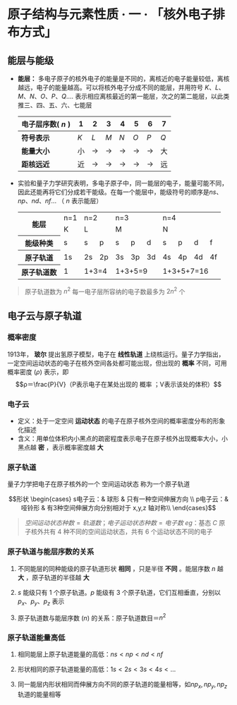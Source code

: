# 原子结构与元素性质 · 一 · 「核外电子排布方式」

## 能层与能级

- **能层：** 多电子原子的核外电子的能量是不同的，离核近的电子能量较低，离核越远，电子的能量越高。可以将核外电子分成不同的能层，并用符号 $K、L、M、N、O、P、Q....$ 表示相应离核最近的第一能层，次之的第二能层，以此类推三、四、五、六、七能层
  
  | 电子层序数( $n$ ) | $1$   | $2$   | $3$   | $4$   | $5$   | $6$   | $7$   |
  | -------- | --- | --- | --- | --- | --- | --- | --- |
  | **符号表示** | $K$   | $L$   | $M$   | $N$   | $O$   | $P$   | $Q$   |
  | **能量大小** | 小   | $\longrightarrow$   | $\longrightarrow$   | $\longrightarrow$   | $\longrightarrow$   | $\longrightarrow$   | 大   |
  | **距核远近** | 近   | $\longrightarrow$   | $\longrightarrow$   | $\longrightarrow$   | $\longrightarrow$   | $\longrightarrow$   | 远   |

- 实验和量子力学研究表明，多电子原子中，同一能层的电子，能量可能不同，因此还能再将它们分成若干能级。在每一个能层中，能级符号的顺序是$ns、np、nd、nf...$ （ $n$ 表示能层）
    <table>
        <tr>
            <th rowspan="2">能层</th>
            <td>n=1</td>
            <td colspan="2">n=2</td>
            <td colspan="3">n=3</td>
            <td colspan="4">n=4</td>
        </tr>
        <tr>
            <td>K</td>
            <td colspan="2">L</td>
            <td colspan="3">M</td>
            <td colspan="4">N</td>
        </tr>
        <tr>
            <th>能级种类</th>
            <td>s</td>
            <td>s</td>
            <td>p</td>
            <td>s</td>
            <td>p</td>
            <td>d</td>
            <td>s</td>
            <td>p</td>
            <td>d</td>
            <td>f</td>
        </tr>
        <tr>
            <th>原子轨道</th>
            <td>1s</td>
            <td>2s</td>
            <td>2p</td>
            <td>3s</td>
            <td>3p</td>
            <td>3d</td>
            <td>4s</td>
            <td>4p</td>
            <td>4d</td>
            <td>4f</td>
        </tr>
        <tr>
            <th>原子轨道数</th>
            <td>1</td>
            <td colspan="2">1+3=4</td>
            <td colspan="3">1+3+5=9</td>
            <td colspan="4">1+3+5+7=16</td>
        </tr>
    </table>

> 原子轨道数为 $n^2$
> 每一电子层所容纳的电子数最多为 $2n^2$ 个

## 电子云与原子轨道

### 概率密度

1913年，  **玻尔**  提出氢原子模型，电子在  **线性轨道**  上绕核运行。量子力学指出，一定空间运动状态的电子在核外空间各处都可能出现，但出现的  **概率**  不同，可用概率密度 $(ρ)$ 表示，即$$ρ＝\frac{P}{V}（P表示电子在某处出现的  概率  ；V表示该处的体积）$$

### 电子云

- 定义：处于一定空间 **运动状态** 的电子在原子核外空间的概率密度分布的形象化描述
- 含义：用单位体积内小黑点的疏密程度表示电子在原子核外出现概率大小，小黑点越 **密** ，表示概率密度越 **大**

### 原子轨道

量子力学把电子在原子核外的一个 空间运动状态  称为一个原子轨道

$$形状   \begin{cases}
s电子云：& 球形 & 只有一种空间伸展方向 \\
p电子云：& 哑铃形 & 有3种空间伸展方向分别相对于 x,y,z 轴对称\\
\end{cases}$$

> $空间运动状态种数=轨道数； 电子运动状态种数=电子数$
> $eg$：基态 $C$ 原子核外共有 $4$ 种不同的空间运动状态，共有 $6$ 个运动状态不同的电子

### 原子轨道与能层序数的关系

1. 不同能层的同种能级的原子轨道形状  **相同**  ，只是半径  **不同**  。能层序数 $n$ 越  **大**  ，原子轨道的半径越  **大**  

2. $s$ 能级只有 $1$ 个原子轨道。$p$ 能级有 $3$ 个原子轨道，它们互相垂直，分别以 $p_x、p_y、p_z$ 表示

3. 原子轨道数与能层序数 $(n)$ 的关系：原子轨道数目＝$n^2$  

### 原子轨道能量高低

1. 相同能层上原子轨道能量的高低：$ns<np<nd<nf$

2. 形状相同的原子轨道能量的高低：$1s<2s<3s<4s<...$

3. 同一能层内形状相同而伸展方向不同的原子轨道的能量相等，如$np_x,np_y,np_z$轨道的能量相等
